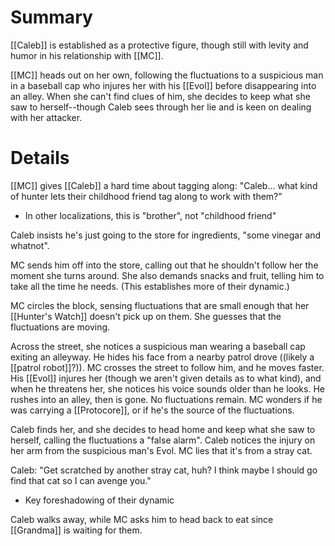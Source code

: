 # Summary

[[Caleb]] is established as a protective figure, though still with levity and humor in his relationship with [[MC]].

[[MC]] heads out on her own, following the fluctuations to a suspicious man in a baseball cap who injures her with his [[Evol]] before disappearing into an alley.  When she can't find clues of him, she decides to keep what she saw to herself--though Caleb sees through her lie and is keen on dealing with her attacker.

# Details

[[MC]] gives [[Caleb]] a hard time about tagging along: "Caleb... what kind of hunter lets their childhood friend tag along to work with them?"
* In other localizations, this is "brother", not "childhood friend"

Caleb insists he's just going to the store for ingredients, "some vinegar and whatnot".

MC sends him off into the store, calling out that he shouldn't follow her the moment she turns around. She also demands snacks and fruit, telling him to take all the time he needs. (This establishes more of their dynamic.)

MC circles the block, sensing fluctuations that are small enough that her [[Hunter's Watch]] doesn't pick up on them. She guesses that the fluctuations are moving.

Across the street, she notices a suspicious man wearing a baseball cap exiting an alleyway. He hides his face from a nearby patrol drove ((likely a [[patrol robot]]?)). MC crosses the street to follow him, and he moves faster. His [[Evol]] injures her (though we aren't given details as to what kind), and when he threatens her, she notices his voice sounds older than he looks. He rushes into an alley, then is gone. No fluctuations remain. MC wonders if he was carrying a [[Protocore]], or if he's the source of the fluctuations.

Caleb finds her, and she decides to head home and keep what she saw to herself, calling the fluctuations a "false alarm". Caleb notices the injury on her arm from the suspicious man's Evol. MC lies that it's from a stray cat.

Caleb: "Get scratched by another stray cat, huh? I think maybe I should go find that cat so I can avenge you."
* Key foreshadowing of their dynamic

Caleb walks away, while MC asks him to head back to eat since [[Grandma]] is waiting for them.
